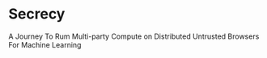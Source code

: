 # Secrecy
A Journey To Rum Multi-party Compute on Distributed Untrusted Browsers For Machine Learning
